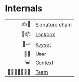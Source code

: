 # Internals

<table>
  <tr><td align='right'>✍🔗 </td><td><a href='../src/chain/README.md'>Signature chain</a></td></tr>
  <tr><td align='right'>🔐📦 </td><td><a href='../src/lockbox/README.md'>Lockbox</a></td></tr>
  <tr><td align='right'>🔑🗝 </td><td><a href='../src/keyset/README.md'>Keyset</a></td></tr>
  <tr><td align='right'>👩🦱 </td><td><a href='../src/user/README.md'>User</a></td></tr>
  <tr><td align='right'>💻</td><td><a href='../src/context/README.md'>Context</a></td></tr>
  <tr><td align='right'>👵👨‍🦲👳‍♂️👩🏾 </td><td><a href='../src/team/README.md'>Team</a></td></tr>
</table>
